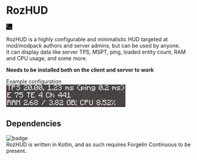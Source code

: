 # RozHUD

![very high-quality logo](src/main/resources/assets/rozhud/textures/logo.png)

RozHUD is a highly configurable and minimalistic HUD targeted at mod/modpack authors and server admins, but can be used by anyone.  
It can display data like server TPS, MSPT, ping, loaded entity count, RAM and CPU usage, and some more.

**Needs to be installed both on the client and server to work**  

Example configuration  
![example screenshot](assets/example-screenshot.png)

## Dependencies

![badge](https://img.shields.io/badge/required-Forgelin--Continuous-gray?style=flat-square&labelColor=red&link=https://www.curseforge.com/minecraft/mc-mods/forgelin-continuous)  
RozHUD is written in Kotlin, and as such requires Forgelin Continuous to be present.
